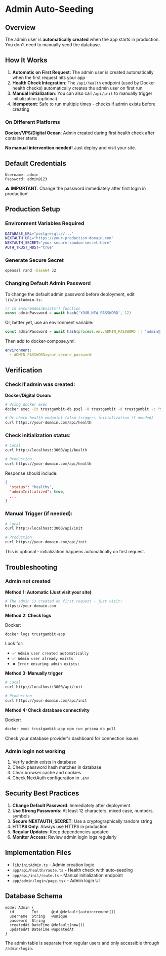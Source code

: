 # Admin Auto-Seeding

## Overview

The admin user is **automatically created** when the app starts in production. You don't need to manually seed the database.

## How It Works

1. **Automatic on First Request**: The admin user is created automatically when the first request hits your app
2. **Health Check Integration**: The `/api/health` endpoint (used by Docker health checks) automatically creates the admin user on first run
3. **Manual Initialization**: You can also call `/api/init` to manually trigger initialization (optional)
4. **Idempotent**: Safe to run multiple times - checks if admin exists before creating

### On Different Platforms

**Docker/VPS/Digital Ocean**: Admin created during first health check after container starts

**No manual intervention needed!** Just deploy and visit your site.

## Default Credentials

```
Username: admin
Password: admin@123
```

⚠️ **IMPORTANT**: Change the password immediately after first login in production!

## Production Setup

### Environment Variables Required

```bash
DATABASE_URL="postgresql://..."
NEXTAUTH_URL="https://your-production-domain.com"
NEXTAUTH_SECRET="your-secure-random-secret-here"
AUTH_TRUST_HOST="true"
```

### Generate Secure Secret

```bash
openssl rand -base64 32
```

### Changing Default Admin Password

To change the default admin password before deployment, edit `lib/initAdmin.ts`:

```typescript
// In ensureAdminExists() function
const adminPassword = await hash('YOUR_NEW_PASSWORD', 12)
```

Or, better yet, use an environment variable:

```typescript
const adminPassword = await hash(process.env.ADMIN_PASSWORD || 'admin@123', 12)
```

Then add to docker-compose.yml:

```yaml
environment:
  - ADMIN_PASSWORD=your_secure_password
```

## Verification

### Check if admin was created:

**Docker/Digital Ocean:**
```bash
# Using docker exec
docker exec -it trustgambit-db psql -U trustgambit -d trustgambit -c "SELECT username, \"createdAt\" FROM \"Admin\";"

# Or check health endpoint (also triggers initialization if needed)
curl https://your-domain.com/api/health
```

### Check initialization status:

```bash
# Local
curl http://localhost:3000/api/health

# Production
curl https://your-domain.com/api/health
```

Response should include:
```json
{
  "status": "healthy",
  "adminInitialized": true,
  ...
}
```

### Manual Trigger (if needed):

```bash
# Local
curl http://localhost:3000/api/init

# Production
curl https://your-domain.com/api/init
```

This is optional - initialization happens automatically on first request.

## Troubleshooting

### Admin not created

**Method 1: Automatic (Just visit your site)**
```bash
# The admin is created on first request - just visit:
https://your-domain.com
```

**Method 2: Check logs**

Docker:
```bash
docker logs trustgambit-app
```

Look for:
- `✅ Admin user created automatically`
- `✅ Admin user already exists`
- `❌ Error ensuring admin exists:`

**Method 3: Manually trigger**
```bash
# Local
curl http://localhost:3000/api/init

# Production
curl https://your-domain.com/api/init
```

**Method 4: Check database connectivity**

Docker:
```bash
docker exec trustgambit-app npm run prisma db pull
```

Check your database provider's dashboard for connection issues

### Admin login not working

1. Verify admin exists in database
2. Check password hash matches in database
3. Clear browser cache and cookies
4. Check NextAuth configuration in `.env`

## Security Best Practices

1. **Change Default Password**: Immediately after deployment
2. **Use Strong Passwords**: At least 12 characters, mixed case, numbers, symbols
3. **Secure NEXTAUTH_SECRET**: Use a cryptographically random string
4. **HTTPS Only**: Always use HTTPS in production
5. **Regular Updates**: Keep dependencies updated
6. **Monitor Access**: Review admin login logs regularly

## Implementation Files

- `lib/initAdmin.ts` - Admin creation logic
- `app/api/health/route.ts` - Health check with auto-seeding
- `app/api/init/route.ts` - Manual initialization endpoint
- `app/admin/login/page.tsx` - Admin login UI

## Database Schema

```prisma
model Admin {
  id        Int      @id @default(autoincrement())
  username  String   @unique
  password  String
  createdAt DateTime @default(now())
  updatedAt DateTime @updatedAt
}
```

The admin table is separate from regular users and only accessible through `/admin/login`.
